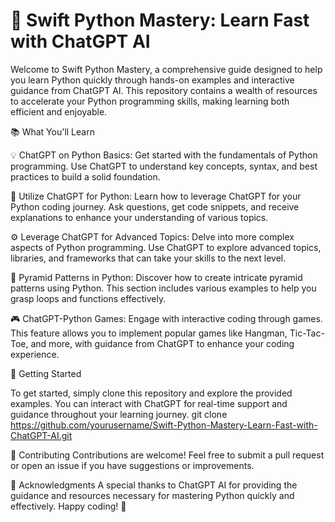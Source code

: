 # 🚀 Swift Python Mastery: Learn Fast with ChatGPT AI

Welcome to Swift Python Mastery, a comprehensive guide designed to help you learn Python quickly through hands-on examples and interactive guidance from ChatGPT AI. This repository contains a wealth of resources to accelerate your Python programming skills, making learning both efficient and enjoyable.

📚 What You'll Learn

💡 ChatGPT on Python Basics: Get started with the fundamentals of Python programming. Use ChatGPT to understand key concepts, syntax, and best practices to build a solid foundation.
  
🤖 Utilize ChatGPT for Python: Learn how to leverage ChatGPT for your Python coding journey. Ask questions, get code snippets, and receive explanations to enhance your understanding of various topics.

⚙️ Leverage ChatGPT for Advanced Topics: Delve into more complex aspects of Python programming. Use ChatGPT to explore advanced topics, libraries, and frameworks that can take your skills to the next level.

🔺 Pyramid Patterns in Python: Discover how to create intricate pyramid patterns using Python. This section includes various examples to help you grasp loops and functions effectively.

🎮 ChatGPT-Python Games: Engage with interactive coding through games. This feature allows you to implement popular games like Hangman, Tic-Tac-Toe, and more, with guidance from ChatGPT to enhance your coding experience.

🚀 Getting Started

To get started, simply clone this repository and explore the provided examples. You can interact with ChatGPT for real-time support and guidance throughout your learning journey.
git clone https://github.com/yourusername/Swift-Python-Mastery-Learn-Fast-with-ChatGPT-AI.git

🤝 Contributing
Contributions are welcome! Feel free to submit a pull request or open an issue if you have suggestions or improvements.

🙏 Acknowledgments
A special thanks to ChatGPT AI for providing the guidance and resources necessary for mastering Python quickly and effectively. 
Happy coding! 🎉

